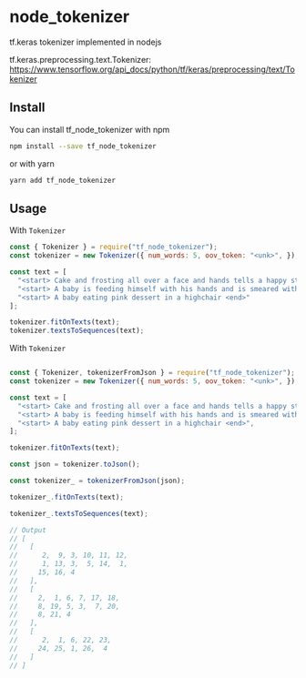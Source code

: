 # node_tokenizer

tf.keras tokenizer implemented in nodejs

tf.keras.preprocessing.text.Tokenizer: https://www.tensorflow.org/api_docs/python/tf/keras/preprocessing/text/Tokenizer

## Install

You can install tf_node_tokenizer with npm

```bash
npm install --save tf_node_tokenizer
```
or with yarn

```bash
yarn add tf_node_tokenizer
```

## Usage

With `Tokenizer`

```jsx
const { Tokenizer } = require("tf_node_tokenizer");
const tokenizer = new Tokenizer({ num_words: 5, oov_token: "<unk>", });

const text = [
  "<start> Cake and frosting all over a face and hands tells a happy story.  <end>",
  "<start> A baby is feeding himself with his hands and is smeared with food. <end>",
  "<start> A baby eating pink dessert in a highchair <end>"
];

tokenizer.fitOnTexts(text);
tokenizer.textsToSequences(text);

```

With `Tokenizer`

```jsx

const { Tokenizer, tokenizerFromJson } = require("tf_node_tokenizer");
const tokenizer = new Tokenizer({ num_words: 5, oov_token: "<unk>", });

const text = [
  "<start> Cake and frosting all over a face and hands tells a happy story.  <end>",
  "<start> A baby is feeding himself with his hands and is smeared with food. <end>",
  "<start> A baby eating pink dessert in a highchair <end>",
];

tokenizer.fitOnTexts(text);

const json = tokenizer.toJson();

const tokenizer_ = tokenizerFromJson(json);

tokenizer_.fitOnTexts(text);

tokenizer_.textsToSequences(text);

// Output
// [
//   [
//      2,  9, 3, 10, 11, 12,
//      1, 13, 3,  5, 14,  1,
//     15, 16, 4
//   ],
//   [
//     2,  1, 6, 7, 17, 18,
//     8, 19, 5, 3,  7, 20,
//     8, 21, 4
//   ],
//   [
//      2,  1, 6, 22, 23,
//     24, 25, 1, 26,  4
//   ]
// ]

```


